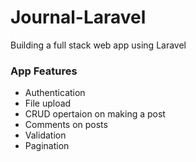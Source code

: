 # Journal-Laravel

Building a full stack web app using Laravel

### App Features

-   Authentication
-   File upload
-   CRUD opertaion on making a post
-   Comments on posts
-   Validation
-   Pagination
